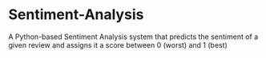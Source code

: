 # Sentiment-Analysis
A Python-based Sentiment Analysis system that predicts the sentiment of a given review and assigns it a score between 0 (worst) and 1 (best)
